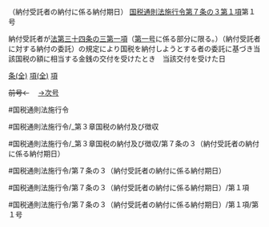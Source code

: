（納付受託者の納付に係る納付期日）
[国税通則法施行令第７条の３第１項](国税通則法施行＿令＿第７条の３第１項)第１号

納付受託者が[法第三十四条の三第一項](国税通則法＿＿＿＿＿第３４条の３第１項)（[第一号](国税通則法施行＿令＿第７条の３第１項第１号)に係る部分に限る。）（納付受託者に対する納付の委託）の規定により国税を納付しようとする者の委託に基づき当該国税の額に相当する金銭の交付を受けたとき　当該交付を受けた日

[条(全)](国税通則法施行＿令＿第７条の３_.md)    [項(全)](国税通則法施行＿令＿第７条の３第１項_.md)    [項](国税通則法施行＿令＿第７条の３第１項.md)

~~前号←~~　  [→次号](国税通則法施行＿令＿第７条の３第１項第２号.md)

#国税通則法施行令

#国税通則法施行令/_第３章国税の納付及び徴収

#国税通則法施行令/_第３章国税の納付及び徴収/第７条の３（納付受託者の納付に係る納付期日）

#国税通則法施行令/第７条の３（納付受託者の納付に係る納付期日）

#国税通則法施行令/第７条の３（納付受託者の納付に係る納付期日）/第１項

#国税通則法施行令/第７条の３（納付受託者の納付に係る納付期日）/第１項/第１号

